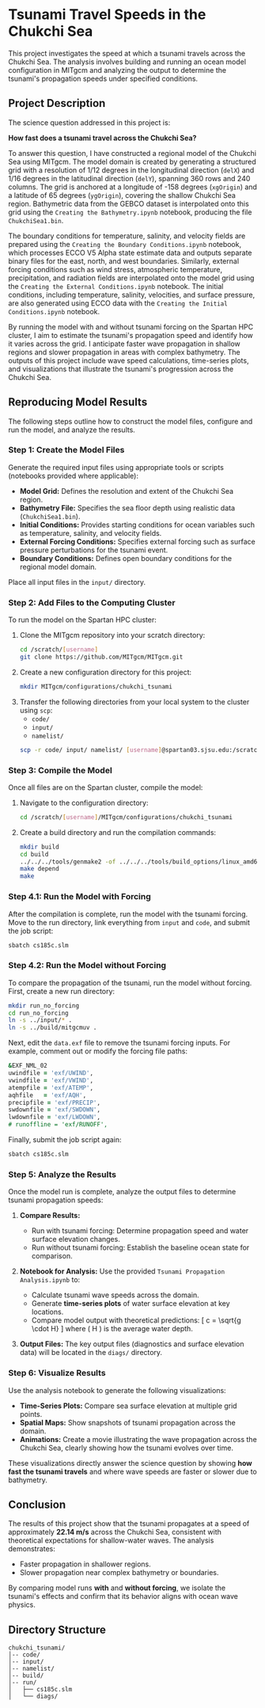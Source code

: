 # Tsunami Travel Speeds in the Chukchi Sea

This project investigates the speed at which a tsunami travels across the Chukchi Sea. The analysis involves building and running an ocean model configuration in MITgcm and analyzing the output to determine the tsunami's propagation speeds under specified conditions.

## Project Description
The science question addressed in this project is:

**How fast does a tsunami travel across the Chukchi Sea?**

To answer this question, I have constructed a regional model of the Chukchi Sea using MITgcm. The model domain is created by generating a structured grid with a resolution of 1/12 degrees in the longitudinal direction (`delX`) and 1/16 degrees in the latitudinal direction (`delY`), spanning 360 rows and 240 columns. The grid is anchored at a longitude of -158 degrees (`xgOrigin`) and a latitude of 65 degrees (`ygOrigin`), covering the shallow Chukchi Sea region. Bathymetric data from the GEBCO dataset is interpolated onto this grid using the `Creating the Bathymetry.ipynb` notebook, producing the file `ChukchiSea1.bin`. 

The boundary conditions for temperature, salinity, and velocity fields are prepared using the `Creating the Boundary Conditions.ipynb` notebook, which processes ECCO V5 Alpha state estimate data and outputs separate binary files for the east, north, and west boundaries. Similarly, external forcing conditions such as wind stress, atmospheric temperature, precipitation, and radiation fields are interpolated onto the model grid using the `Creating the External Conditions.ipynb` notebook. The initial conditions, including temperature, salinity, velocities, and surface pressure, are also generated using ECCO data with the `Creating the Initial Conditions.ipynb` notebook.

By running the model with and without tsunami forcing on the Spartan HPC cluster, I aim to estimate the tsunami's propagation speed and identify how it varies across the grid. I anticipate faster wave propagation in shallow regions and slower propagation in areas with complex bathymetry. The outputs of this project include wave speed calculations, time-series plots, and visualizations that illustrate the tsunami's progression across the Chukchi Sea.

## Reproducing Model Results
The following steps outline how to construct the model files, configure and run the model, and analyze the results.

### Step 1: Create the Model Files
Generate the required input files using appropriate tools or scripts (notebooks provided where applicable):
- **Model Grid:** Defines the resolution and extent of the Chukchi Sea region.
- **Bathymetry File:** Specifies the sea floor depth using realistic data (`ChukchiSea1.bin`).
- **Initial Conditions:** Provides starting conditions for ocean variables such as temperature, salinity, and velocity fields.
- **External Forcing Conditions:** Specifies external forcing such as surface pressure perturbations for the tsunami event.
- **Boundary Conditions:** Defines open boundary conditions for the regional model domain.

Place all input files in the `input/` directory.

### Step 2: Add Files to the Computing Cluster
To run the model on the Spartan HPC cluster:
1. Clone the MITgcm repository into your scratch directory:
   ```bash
   cd /scratch/[username]
   git clone https://github.com/MITgcm/MITgcm.git
   ```
2. Create a new configuration directory for this project:
   ```bash
   mkdir MITgcm/configurations/chukchi_tsunami
   ```
3. Transfer the following directories from your local system to the cluster using `scp`:
   - `code/`
   - `input/`
   - `namelist/`
   ```bash
   scp -r code/ input/ namelist/ [username]@spartan03.sjsu.edu:/scratch/[username]/MITgcm/configurations/chukchi_tsunami/
   ```

### Step 3: Compile the Model
Once all files are on the Spartan cluster, compile the model:
1. Navigate to the configuration directory:
   ```bash
   cd /scratch/[username]/MITgcm/configurations/chukchi_tsunami
   ```
2. Create a build directory and run the compilation commands:
   ```bash
   mkdir build
   cd build
   ../../../tools/genmake2 -of ../../../tools/build_options/linux_amd64_gfortran -mods ../code -mpi
   make depend
   make
   ```

### Step 4.1: Run the Model with Forcing
After the compilation is complete, run the model with the tsunami forcing. Move to the run directory, link everything from `input` and `code`, and submit the job script:
```bash
sbatch cs185c.slm
```

### Step 4.2: Run the Model without Forcing
To compare the propagation of the tsunami, run the model without forcing. First, create a new run directory:
```bash
mkdir run_no_forcing
cd run_no_forcing
ln -s ../input/* .
ln -s ../build/mitgcmuv .
```
Next, edit the `data.exf` file to remove the tsunami forcing inputs. For example, comment out or modify the forcing file paths:
```fortran
&EXF_NML_02
uwindfile = 'exf/UWIND',
vwindfile = 'exf/VWIND',
atempfile = 'exf/ATEMP',
aqhfile   = 'exf/AQH',
precipfile = 'exf/PRECIP',
swdownfile = 'exf/SWDOWN',
lwdownfile = 'exf/LWDOWN',
# runoffline = 'exf/RUNOFF',
```
Finally, submit the job script again:
```bash
sbatch cs185c.slm
```

### Step 5: Analyze the Results
Once the model run is complete, analyze the output files to determine tsunami propagation speeds:

1. **Compare Results:**
   - Run with tsunami forcing: Determine propagation speed and water surface elevation changes.
   - Run without tsunami forcing: Establish the baseline ocean state for comparison.

2. **Notebook for Analysis:** Use the provided `Tsunami Propagation Analysis.ipynb` to:
   - Calculate tsunami wave speeds across the domain.
   - Generate **time-series plots** of water surface elevation at key locations.
   - Compare model output with theoretical predictions:
     \[
     c = \sqrt{g \cdot H}
     \]
     where \( H \) is the average water depth.

3. **Output Files:** The key output files (diagnostics and surface elevation data) will be located in the `diags/` directory.


### Step 6: Visualize Results
Use the analysis notebook to generate the following visualizations:

- **Time-Series Plots:** Compare sea surface elevation at multiple grid points.
- **Spatial Maps:** Show snapshots of tsunami propagation across the domain.
- **Animations:** Create a movie illustrating the wave propagation across the Chukchi Sea, clearly showing how the tsunami evolves over time.

These visualizations directly answer the science question by showing **how fast the tsunami travels** and where wave speeds are faster or slower due to bathymetry.

## Conclusion
The results of this project show that the tsunami propagates at a speed of approximately **22.14 m/s** across the Chukchi Sea, consistent with theoretical expectations for shallow-water waves. The analysis demonstrates:
- Faster propagation in shallower regions.
- Slower propagation near complex bathymetry or boundaries.

By comparing model runs **with** and **without forcing**, we isolate the tsunami's effects and confirm that its behavior aligns with ocean wave physics.


## Directory Structure
```
chukchi_tsunami/
│-- code/               
│-- input/               
│-- namelist/           
│-- build/            
│-- run/                
│   ├── cs185c.slm     
│   └── diags/               
```

